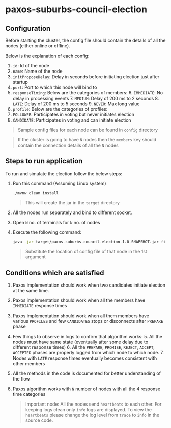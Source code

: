 # paxos-suburbs-council-election

## Configuration

Before starting the cluster, the config file should contain the
details of all the nodes (either online or offline).

Below is the explanation of each config:

1. `id`: Id of the node
2. `name`: Name of the node
3. `initProposeDelay`: Delay in seconds before initiating election
   just after startup
4. `port`: Port to which this node will bind to
5. `responseTiming`: Below are the categories of members:
   6. `IMMEDIATE`: No delay in processing events
   7. `MEDIUM`: Delay of 200 ms to 2 seconds
   8. `LATE`: Delay of 200 ms to 5 seconds
   9. `NEVER`: Max long value
10. `profile`: Below are the categories of profiles:
   11. `FOLLOWER`: Participates in voting but never initiates election
   12. `CANDIDATE`: Participates in voting and can initiate election

   > Sample config files for each node can be found in `config` directory

   > If the cluster is going to have `N` nodes then the `members` key should contain the connection 
   > details of all the `N` nodes


## Steps to run application
To run and simulate the election follow the below steps:

1. Run this command (Assuming Linux system)
    ```bash
    ./mvnw clean install
    ```
   > This will create the jar in the `target` directory
   

2. All the nodes run separately and bind to different socket.
3. Open `N` no. of terminals for `N` no. of nodes
4. Execute the following command:

   ```bash
   java -jar target/paxos-suburbs-council-election-1.0-SNAPSHOT.jar file:///path/to/config/file_for_that_node.json
   ```

   > Substitute the location of config file of that node in the 1st argument


## Conditions which are satisfied

1. Paxos implementation should work when two candidates initiate election at the same time.
2. Paxos implementation should work when all the members have `IMMEDIATE` response times
3. Paxos implementation should work when all them members have various `PROFILES` and few `CANDIDATES`
stops or disconnects after `PREPARE` phase
4. Few things to observe in logs to confirm that algorithm works:
   5. All the nodes must have same state (eventually after some delay due to different response times)
   6. All the `PREPARE`, `PROMISE`, `REJECT`, `ACCEPT`, `ACCEPTED` phases are properly logged from which node to which node.
   7. Nodes with `LATE` response times eventually becomes consistent with other members
8. All the methods in the code is documented for better understanding of the flow
9. Paxos algorithm works with `N` number of nodes with all the 4 response time categories

   > Important node: All the nodes send `heartbeats` to each other. For keeping logs clean only 
   > `info` logs are displayed. To view the `heartbeats` please change the log level from `trace`
   > to `info` in the source code.